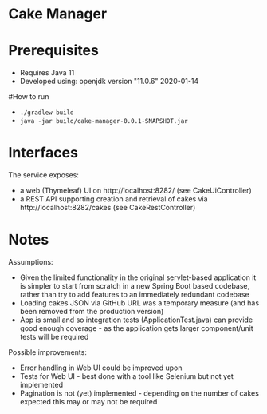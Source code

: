 Cake Manager
============

# Prerequisites

* Requires Java 11 
* Developed using: openjdk version "11.0.6" 2020-01-14

#How to run

* `./gradlew build`
* `java -jar build/cake-manager-0.0.1-SNAPSHOT.jar`

# Interfaces

The service exposes:
* a web (Thymeleaf) UI on http://localhost:8282/ (see CakeUiController)
* a REST API supporting creation and retrieval of cakes via http://localhost:8282/cakes (see CakeRestController)

# Notes

Assumptions:
* Given the limited functionality in the original servlet-based application it is simpler to start from scratch in a new 
Spring Boot based codebase, rather than try to add features to an immediately redundant codebase
* Loading cakes JSON via GitHub URL was a temporary measure (and has been removed from the production version) 
* App is small and so integration tests (ApplicationTest.java) can provide good enough coverage - as the application
gets larger component/unit tests will be required

Possible improvements:
* Error handling in Web UI could be improved upon
* Tests for Web UI - best done with a tool like Selenium but not yet implemented
* Pagination is not (yet) implemented - depending on the number of cakes expected this may or may not be required